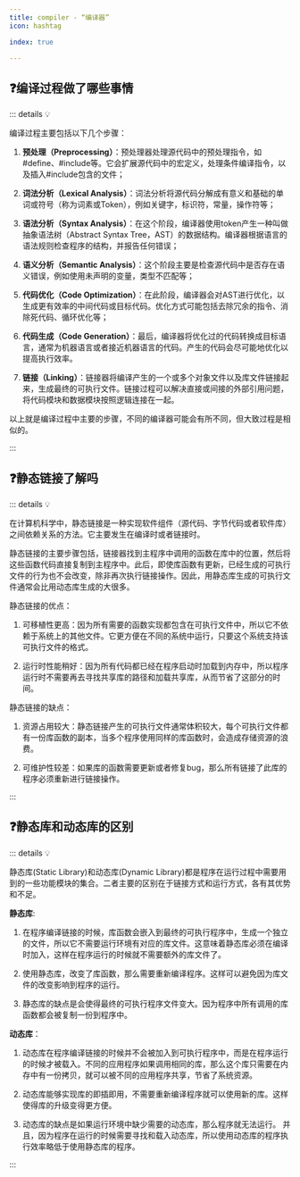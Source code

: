 ```yaml
---
title: compiler - “编译器”
icon: hashtag

index: true

---
```


<!-- more -->

## ❓编译过程做了哪些事情

::: details 💡

编译过程主要包括以下几个步骤：

1. **预处理（Preprocessing）**：预处理器处理源代码中的预处理指令，如#define、#include等。它会扩展源代码中的宏定义，处理条件编译指令，以及插入#include包含的文件；

2. **词法分析（Lexical Analysis）**：词法分析将源代码分解成有意义和基础的单词或符号（称为词素或Token），例如关键字，标识符，常量，操作符等；

3. **语法分析（Syntax Analysis）**：在这个阶段，编译器使用token产生一种叫做抽象语法树（Abstract Syntax Tree，AST）的数据结构。编译器根据语言的语法规则检查程序的结构，并报告任何错误；

4. **语义分析（Semantic Analysis）**：这个阶段主要是检查源代码中是否存在语义错误，例如使用未声明的变量，类型不匹配等；

5. **代码优化（Code Optimization）**：在此阶段，编译器会对AST进行优化，以生成更有效率的中间代码或目标代码。优化方式可能包括去除冗余的指令、消除死代码、循环优化等；

6. **代码生成（Code Generation）**：最后，编译器将优化过的代码转换成目标语言，通常为机器语言或者接近机器语言的代码。产生的代码会尽可能地优化以提高执行效率。

7. **链接（Linking）**：链接器将编译产生的一个或多个对象文件以及库文件链接起来，生成最终的可执行文件。链接过程可以解决直接或间接的外部引用问题，将代码模块和数据模块按照逻辑连接在一起。

以上就是编译过程中主要的步骤，不同的编译器可能会有所不同，但大致过程是相似的。

:::

## ❓静态链接了解吗

::: details 💡

在计算机科学中，静态链接是一种实现软件组件（源代码、字节代码或者软件库）之间依赖关系的方法。它主要发生在编译时或者链接时。

静态链接的主要步骤包括，链接器找到主程序中调用的函数在库中的位置，然后将这些函数代码直接复制到主程序中。此后，即使库函数有更新，已经生成的可执行文件的行为也不会改变，除非再次执行链接操作。因此，用静态库生成的可执行文件通常会比用动态库生成的大很多。

静态链接的优点：

1. 可移植性更高：因为所有需要的函数实现都包含在可执行文件中，所以它不依赖于系统上的其他文件。它更方便在不同的系统中运行，只要这个系统支持该可执行文件的格式。

2. 运行时性能稍好：因为所有代码都已经在程序启动时加载到内存中，所以程序运行时不需要再去寻找共享库的路径和加载共享库，从而节省了这部分的时间。

静态链接的缺点：

1. 资源占用较大：静态链接产生的可执行文件通常体积较大，每个可执行文件都有一份库函数的副本，当多个程序使用同样的库函数时，会造成存储资源的浪费。

2. 可维护性较差：如果库的函数需要更新或者修复bug，那么所有链接了此库的程序必须重新进行链接操作。

:::

## ❓静态库和动态库的区别

::: details 💡

静态库(Static Library)和动态库(Dynamic Library)都是程序在运行过程中需要用到的一些功能模块的集合。二者主要的区别在于链接方式和运行方式，各有其优势和不足。

**静态库**:

1. 在程序编译链接的时候，库函数会嵌入到最终的可执行程序中，生成一个独立的文件，所以它不需要运行环境有对应的库文件。这意味着静态库必须在编译时加入，这样在程序运行的时候就不需要额外的库文件了。

2. 使用静态库，改变了库函数，那么需要重新编译程序。这样可以避免因为库文件的改变影响到程序的运行。

3. 静态库的缺点是会使得最终的可执行程序文件变大。因为程序中所有调用的库函数都会被复制一份到程序中。

**动态库**：

1. 动态库在程序编译链接的时候并不会被加入到可执行程序中，而是在程序运行的时候才被载入。不同的应用程序如果调用相同的库，那么这个库只需要在内存中有一份拷贝，就可以被不同的应用程序共享，节省了系统资源。

2. 动态库能够实现库的即插即用，不需要重新编译程序就可以使用新的库。这样使得库的升级变得更方便。

3. 动态库的缺点是如果运行环境中缺少需要的动态库，那么程序就无法运行。 并且，因为程序在运行的时候需要寻找和载入动态库，所以使用动态库的程序执行效率略低于使用静态库的程序。

:::